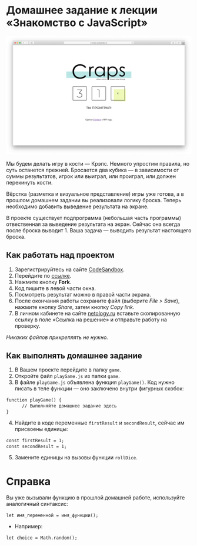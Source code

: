 # Домашнее задание к лекции «Знакомство с JavaScript»

![results](../assets/results.png)

Мы будем делать игру в кости — Крэпс. Немного упростим правила, но суть останется прежней. Бросается два кубика — в зависимости от суммы результатов, игрок или выиграл, или проиграл, или должен перекинуть кости.

Вёрстка (разметка и визуальное представление) игры уже готова, а в прошлом домашнем задании вы реализовали логику броска. Теперь необходимо добавить выведение результата на экране.

В проекте существует подпрограмма (небольшая часть программы) отвественная за выведение результата на экран. Сейчас она всегда после броска выводит 1. Ваша задача — выводить результат настоящего броска.

## Как работать над проектом

1. Зарегистрируйтесь на сайте [CodeSandbox](https://codesandbox.io/).
2. Перейдите по [ссылке](https://codesandbox.io/s/sd-craps-pd7zf).
3. Нажмите кнопку **Fork**.
4. Код пишите в левой части окна.
5. Посмотреть результат можно в правой части экрана.
6. После окончания работы сохраните файл (выберите _File > Save_), нажмите кнопку _Share_, затем кнопку  _Copy link_.
7. В личном кабинете на сайте [netology.ru](http://netology.ru/) вставьте скопированную ссылку в поле «Ссылка на решение» и отправьте работу на проверку.

_Никаких файлов прикреплять не нужно._

## Как выполнять домашнее задание
1. В Вашем проекте перейдите в папку `game`.
2. Откройте файл `playGame.js` из папки `game`. 
3. В файле `playGame.js` объявлена функция `playGame()`. Код нужно писать в теле функции — оно заключено внутри фигурных скобок:
```
function playGame() {
      // Выполняйте домашнее задание здесь    
}
```            
4. Найдите в коде переменные `firstResult` и `secondResult`, сейчас им присвоены единицы:
```
const firstResult = 1;
const secondResult = 1;
``` 
5. Замените единицы на вызовы функции `rollDice`.

# Справка #
Вы уже вызывали функцию в прошлой домашней работе, используйте аналогичный синтаксис:
```
let имя_переменной = имя_функции();
```
- Например:
```
let choice = Math.random();
```
    
